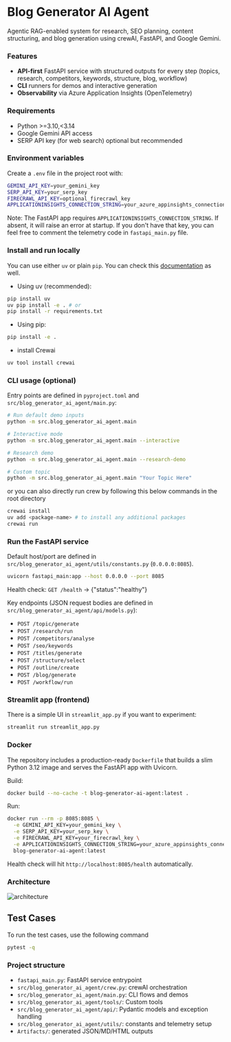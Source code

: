 # Blog Generator AI Agent

Agentic RAG-enabled system for research, SEO planning, content structuring, and blog generation using crewAI, FastAPI, and Google Gemini.

### Features
- **API-first** FastAPI service with structured outputs for every step (topics, research, competitors, keywords, structure, blog, workflow)
- **CLI** runners for demos and interactive generation
- **Observability** via Azure Application Insights (OpenTelemetry)

### Requirements
- Python >=3.10,<3.14
- Google Gemini API access
- SERP API key (for web search) optional but recommended

### Environment variables
Create a `.env` file in the project root with:

```bash
GEMINI_API_KEY=your_gemini_key
SERP_API_KEY=your_serp_key
FIRECRAWL_API_KEY=optional_firecrawl_key
APPLICATIONINSIGHTS_CONNECTION_STRING=your_azure_appinsights_connection_string
```

Note: The FastAPI app requires `APPLICATIONINSIGHTS_CONNECTION_STRING`. If absent, it will raise an error at startup. If you don't have that key, you can feel free to comment the telemetry code in `fastapi_main.py` file.

### Install and run locally
You can use either `uv` or plain `pip`. You can check this [documentation](https://docs.crewai.com/en/installation) as well.

- Using uv (recommended):
```bash
pip install uv
uv pip install -e . # or
pip install -r requirements.txt

```

- Using pip:
```bash
pip install -e .
```
- install Crewai
```bash
uv tool install crewai
```

### CLI usage (optional)
Entry points are defined in `pyproject.toml` and `src/blog_generator_ai_agent/main.py`:

```bash
# Run default demo inputs
python -m src.blog_generator_ai_agent.main

# Interactive mode
python -m src.blog_generator_ai_agent.main --interactive

# Research demo
python -m src.blog_generator_ai_agent.main --research-demo

# Custom topic
python -m src.blog_generator_ai_agent.main "Your Topic Here"
```
or you can also directly run crew by following this below commands in the root directory

```bash
crewai install 
uv add <package-name> # to install any additional packages
crewai run 
```

### Run the FastAPI service
Default host/port are defined in `src/blog_generator_ai_agent/utils/constants.py` (`0.0.0.0:8085`).

```bash
uvicorn fastapi_main:app --host 0.0.0.0 --port 8085
```

Health check: `GET /health` → {"status":"healthy"}

Key endpoints (JSON request bodies are defined in `src/blog_generator_ai_agent/api/models.py`):
- `POST /topic/generate`
- `POST /research/run`
- `POST /competitors/analyse`
- `POST /seo/keywords`
- `POST /titles/generate`
- `POST /structure/select`
- `POST /outline/create`
- `POST /blog/generate`
- `POST /workflow/run`


### Streamlit app (frontend)
There is a simple UI in `streamlit_app.py` if you want to experiment:

```bash
streamlit run streamlit_app.py
```

### Docker
The repository includes a production-ready `Dockerfile` that builds a slim Python 3.12 image and serves the FastAPI app with Uvicorn.

Build:
```bash
docker build --no-cache -t blog-generator-ai-agent:latest .
```

Run:
```bash
docker run --rm -p 8085:8085 \
  -e GEMINI_API_KEY=your_gemini_key \
  -e SERP_API_KEY=your_serp_key \
  -e FIRECRAWL_API_KEY=your_firecrawl_key \
  -e APPLICATIONINSIGHTS_CONNECTION_STRING=your_azure_appinsights_connection_string \
  blog-generator-ai-agent:latest
```

Health check will hit `http://localhost:8085/health` automatically.

### Architecture
![architecture](https://github.com/user-attachments/assets/85a90711-8080-4169-b4d5-1f5d8677ffb6)

## Test Cases
To run the test cases, use the following command
```bash
pytest -q
```
### Project structure
- `fastapi_main.py`: FastAPI service entrypoint
- `src/blog_generator_ai_agent/crew.py`: crewAI orchestration
- `src/blog_generator_ai_agent/main.py`: CLI flows and demos
- `src/blog_generator_ai_agent/tools/`: Custom tools
- `src/blog_generator_ai_agent/api/`: Pydantic models and exception handling
- `src/blog_generator_ai_agent/utils/`: constants and telemetry setup
- `Artifacts/`: generated JSON/MD/HTML outputs

